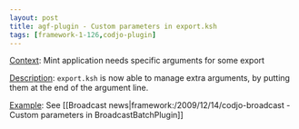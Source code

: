 ```yaml
---
layout: post
title: agf-plugin - Custom parameters in export.ksh
tags: [framework-1-126,codjo-plugin]
---
```

<u>Context</u>: 
Mint application needs specific arguments for some export

<u>Description</u>: 
```export.ksh``` is now able to manage extra arguments, by putting them at the end of the argument line.

<u>Example</u>: See [[Broadcast news|framework:/2009/12/14/codjo-broadcast - Custom parameters in BroadcastBatchPlugin]]